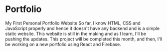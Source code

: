 # Portfolio

My First Personal Portfolio Website
So far, I know HTML, CSS and JavaScript properly and hence it doesn't have any backend and is a simple static website.
This website is still in the making and as I learn, I'll be pushing the updates.
This project will be completed this month, and then, I'll be working on a new portfolio using React and Firebase.
